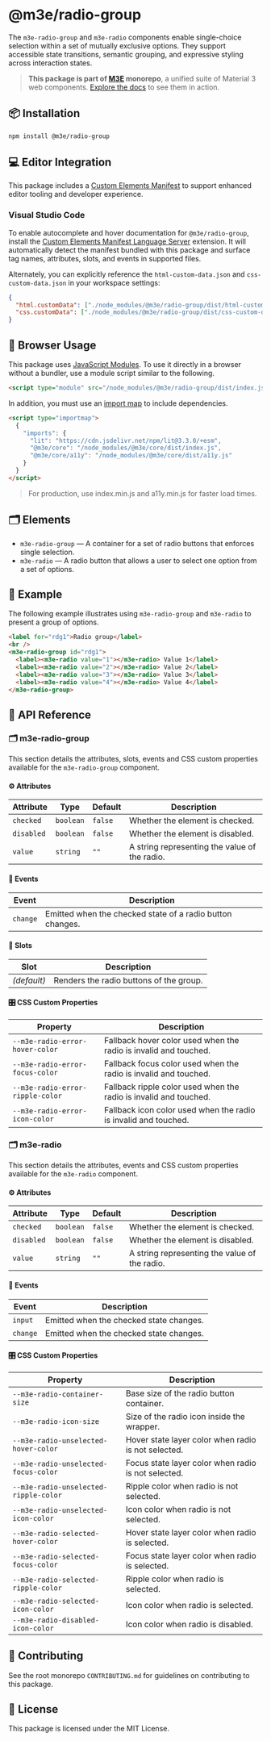 # @m3e/radio-group

The `m3e-radio-group` and `m3e-radio` components enable single-choice selection within a set of mutually exclusive options. They support accessible state transitions, semantic grouping, and expressive styling across interaction states.

> **This package is part of [M3E](https://github.com/matraic/m3e) monorepo**, a unified suite of Material 3 web components. [Explore the docs](https://matraic.github.io/m3e) to see them in action.

## 📦 Installation

```bash
npm install @m3e/radio-group
```

## 💻 Editor Integration

This package includes a [Custom Elements Manifest](https://github.com/webcomponents/custom-elements-manifest) to support enhanced editor tooling and developer experience.

### Visual Studio Code

To enable autocomplete and hover documentation for `@m3e/radio-group`, install the [Custom Elements Manifest Language Server](https://marketplace.visualstudio.com/items?itemName=pwrs.cem-language-server-vscode) extension. It will automatically detect the manifest bundled with this package and surface tag names, attributes, slots, and events in supported files.

Alternately, you can explicitly reference the `html-custom-data.json` and `css-custom-data.json` in your workspace settings:

```json
{
  "html.customData": ["./node_modules/@m3e/radio-group/dist/html-custom-data.json"],
  "css.customData": ["./node_modules/@m3e/radio-group/dist/css-custom-data.json"]
}
```

## 🚀 Browser Usage

This package uses [JavaScript Modules](https://developer.mozilla.org/en-US/docs/Web/JavaScript/Guide/Modules#module_specifiers). To use it directly in a browser without a bundler, use a module script similar to the following.

```html
<script type="module" src="/node_modules/@m3e/radio-group/dist/index.js"></script>
```

In addition, you must use an [import map](https://developer.mozilla.org/en-US/docs/Web/HTML/Reference/Elements/script/type/importmap) to include dependencies.

```html
<script type="importmap">
  {
    "imports": {
      "lit": "https://cdn.jsdelivr.net/npm/lit@3.3.0/+esm",
      "@m3e/core": "/node_modules/@m3e/core/dist/index.js",
      "@m3e/core/a11y": "/node_modules/@m3e/core/dist/a11y.js"
    }
  }
</script>
```

> For production, use index.min.js and a11y.min.js for faster load times.

## 🗂️ Elements

- `m3e-radio-group` — A container for a set of radio buttons that enforces single selection.
- `m3e-radio` — A radio button that allows a user to select one option from a set of options.

## 🧪 Example

The following example illustrates using `m3e-radio-group` and `m3e-radio` to present a group of options.

```html
<label for="rdg1">Radio group</label>
<br />
<m3e-radio-group id="rdg1">
  <label><m3e-radio value="1"></m3e-radio> Value 1</label>
  <label><m3e-radio value="2"></m3e-radio> Value 2</label>
  <label><m3e-radio value="3"></m3e-radio> Value 3</label>
  <label><m3e-radio value="4"></m3e-radio> Value 4</label>
</m3e-radio-group>
```

## 📖 API Reference

### 🗂️ m3e-radio-group

This section details the attributes, slots, events and CSS custom properties available for the `m3e-radio-group` component.

#### ⚙️ Attributes

| Attribute  | Type      | Default | Description                                   |
| ---------- | --------- | ------- | --------------------------------------------- |
| `checked`  | `boolean` | `false` | Whether the element is checked.               |
| `disabled` | `boolean` | `false` | Whether the element is disabled.              |
| `value`    | `string`  | `""`    | A string representing the value of the radio. |

#### 🔔 Events

| Event    | Description                                               |
| -------- | --------------------------------------------------------- |
| `change` | Emitted when the checked state of a radio button changes. |

#### 🧩 Slots

| Slot        | Description                             |
| ----------- | --------------------------------------- |
| _(default)_ | Renders the radio buttons of the group. |

#### 🎛️ CSS Custom Properties

| Property                         | Description                                                       |
| -------------------------------- | ----------------------------------------------------------------- |
| `--m3e-radio-error-hover-color`  | Fallback hover color used when the radio is invalid and touched.  |
| `--m3e-radio-error-focus-color`  | Fallback focus color used when the radio is invalid and touched.  |
| `--m3e-radio-error-ripple-color` | Fallback ripple color used when the radio is invalid and touched. |
| `--m3e-radio-error-icon-color`   | Fallback icon color used when the radio is invalid and touched.   |

### 🗂️ m3e-radio

This section details the attributes, events and CSS custom properties available for the `m3e-radio` component.

#### ⚙️ Attributes

| Attribute  | Type      | Default | Description                                   |
| ---------- | --------- | ------- | --------------------------------------------- |
| `checked`  | `boolean` | `false` | Whether the element is checked.               |
| `disabled` | `boolean` | `false` | Whether the element is disabled.              |
| `value`    | `string`  | `""`    | A string representing the value of the radio. |

#### 🔔 Events

| Event    | Description                             |
| -------- | --------------------------------------- |
| `input`  | Emitted when the checked state changes. |
| `change` | Emitted when the checked state changes. |

#### 🎛️ CSS Custom Properties

| Property                              | Description                                         |
| ------------------------------------- | --------------------------------------------------- |
| `--m3e-radio-container-size`          | Base size of the radio button container.            |
| `--m3e-radio-icon-size`               | Size of the radio icon inside the wrapper.          |
| `--m3e-radio-unselected-hover-color`  | Hover state layer color when radio is not selected. |
| `--m3e-radio-unselected-focus-color`  | Focus state layer color when radio is not selected. |
| `--m3e-radio-unselected-ripple-color` | Ripple color when radio is not selected.            |
| `--m3e-radio-unselected-icon-color`   | Icon color when radio is not selected.              |
| `--m3e-radio-selected-hover-color`    | Hover state layer color when radio is selected.     |
| `--m3e-radio-selected-focus-color`    | Focus state layer color when radio is selected.     |
| `--m3e-radio-selected-ripple-color`   | Ripple color when radio is selected.                |
| `--m3e-radio-selected-icon-color`     | Icon color when radio is selected.                  |
| `--m3e-radio-disabled-icon-color`     | Icon color when radio is disabled.                  |

## 🤝 Contributing

See the root monorepo `CONTRIBUTING.md` for guidelines on contributing to this package.

## 📄 License

This package is licensed under the MIT License.
